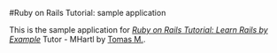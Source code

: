 #Ruby on Rails Tutorial: sample application

This is the sample application for [*Ruby on Rails Tutorial: Learn Rails by Example*](http://railstutorial.org/) Tutor - MHartl by [Tomas M.](http://allthingsit.co.ke).